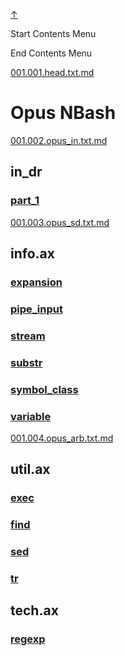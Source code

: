 
<!-- [[__TOC_]] -->

<a name=top></a>
<a class=top-link hide href=#top>↑</a>

Start Contents Menu

<!-- TOC tocDepth:1..6 chapterDepth:1..6 -->

<!-- /TOC -->

End Contents Menu

<!--
CMND: ufl_stl0 9 /home/st/REPOBARE/_repo/NBash/.d/.opus/cntx.ins.d /home/st/REPOBARE/_repo/NBash/.d/.opus/cntx.res.md 2

PPWD: /home/st/REPOBARE/_repo/NBash/.d/.opus

FLOW: /home/st/REPOBARE/_repo/sta/.d/.st_rc_d.data.d/ufl_stl0/.flow.d/009_dr2m

DATE: 1731643732_15112024110852

DATX: 1731643732
-->


[001.001.head.txt.md](cntx.ins.d/001.001.head.txt.md)




# Opus NBash
 

[001.002.opus_in.txt.md](cntx.ins.d/001.002.opus_in.txt.md)



## in_dr
### [part_1](.ins_dr/part_1/res.md)


[001.003.opus_sd.txt.md](cntx.ins.d/001.003.opus_sd.txt.md)



## info.ax
### [expansion](../../.arb/info.ax/expansion.ram/.grot/exam.man)
### [pipe_input](../../.arb/info.ax/pipe_input.ram/.grot/exam.man)
### [stream](../../.arb/info.ax/stream.ram/.grot/exam.man)
### [substr](../../.arb/info.ax/substr.ram/.grot/exam.man)
### [symbol_class](../../.arb/info.ax/symbol_class.ram/.grot/exam.man)
### [variable](../../.arb/info.ax/variable.ram/.grot/exam.man)


[001.004.opus_arb.txt.md](cntx.ins.d/001.004.opus_arb.txt.md)



## util.ax
### [exec](../../.arb/util.ax/exec.ram/.grot/opus.d/one.d/cntx.res.md)
### [find](../../.arb/util.ax/find.ram/.grot/opus.d/one.d/cntx.res.md)
### [sed](../../.arb/util.ax/sed.ram/.grot/opus.d/one.d/cntx.res.md)
### [tr](../../.arb/util.ax/tr.ram/.grot/opus.d/one.d/cntx.res.md)
## tech.ax
### [regexp](../../.arb/tech.ax/regexp.ram/.grot/opus.d/one.d/cntx.res.md)




